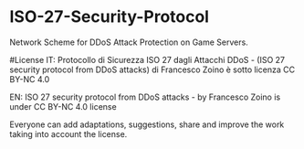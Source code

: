 # ISO-27-Security-Protocol
Network Scheme for DDoS Attack Protection on Game Servers.

#License
IT: Protocollo di Sicurezza ISO 27 dagli Attacchi DDoS - (ISO 27 security protocol from DDoS attacks) di Francesco Zoino è sotto licenza CC BY-NC 4.0

EN: ISO 27 security protocol from DDoS attacks - by Francesco Zoino is under CC BY-NC 4.0 license

Everyone can add adaptations, suggestions, share and improve the work taking into account the license.
